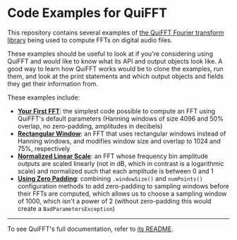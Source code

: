 # Code Examples for QuiFFT

This repository contains several examples of [the QuiFFT Fourier transform library](https://www.github.com/mileshenrichs/QuiFFT) being used to compute FFTs on digital audio files.  

These examples should be useful to look at if you're considering using QuiFFT and would like to know what its API and output objects look like.  A good way to learn how QuiFFT works would be to clone the examples, run them, and look at the print statements and which output objects and fields they get their information from.

These examples include:

- [__Your First FFT__](): the simplest code possible to compute an FFT using QuiFFT's default parameters (Hanning windows of size 4096 and 50% overlap, no zero-padding, amplitudes in decibels)
- [__Rectangular Window__](): an FFT that uses rectangular windows instead of Hanning windows, and modifies window size and overlap to 1024 and 75%, respectively
- [__Normalized Linear Scale__](): an FFT whose frequency bin amplitude outputs are scaled linearly (not in dB, which in contrast is a logarithmic scale) and normalized such that each amplitude is between 0 and 1
- [__Using Zero Padding__](): combining `.windowSize()` and `numPoints()` configuration methods to add zero-padding to sampling windows before their FFTs are computed, which allows us to choose a sampling window of 1000, which isn't a power of 2 (without zero-padding this would create a `BadParametersException`)

---

To see QuiFFT's full documentation, refer to [its README](https://github.com/mileshenrichs/QuiFFT/blob/master/README.md).